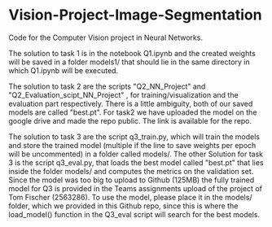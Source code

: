 # Vision-Project-Image-Segmentation
Code for the Computer Vision project in Neural Networks.

The solution to task 1 is in the notebook Q1.ipynb and the created weights will be saved in a folder models1/ that should lie in the same directory in which Q1.ipynb will be executed.

The solution to task 2 are the scripts "Q2_NN_Project" and "Q2_Evaluation_scipt_NN_Project" , for training/visualization and the evaluation part respectively.
There is a little ambiguity, both of our saved models are called "best.pt". For task2 we have uploaded the model on the google drive and made the repo public.
The link is available for the repo.


The solution to task 3 are the script q3_train.py, which will train the models and store the trained model (multiple if the line to save weights per epoch will be uncommented) in a folder called models/.
The other Solution for task 3 is the script q3_eval.py, that loads the best model called "best.pt" that lies inside the folder models/ and computes the metrics on the validation set.
Since the model was too big to upload to Github (125MB) the fully trained model for Q3 is provided in the Teams assignments upload of the project of Tom Fischer (2563286).
To use the model, please place it in the models/ folder, which we provided in this Github repo, since this is where the load_model() function in the Q3_eval script will search for the best models.

